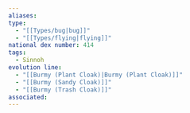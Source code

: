 ```yaml
---
aliases: 
type:
  - "[[Types/bug|bug]]"
  - "[[Types/flying|flying]]"
national dex number: 414
tags:
  - Sinnoh
evolution line:
  - "[[Burmy (Plant Cloak)|Burmy (Plant Cloak)]]"
  - "[[Burmy (Sandy Cloak)]]"
  - "[[Burmy (Trash Cloak)]]"
associated: 
---
```

